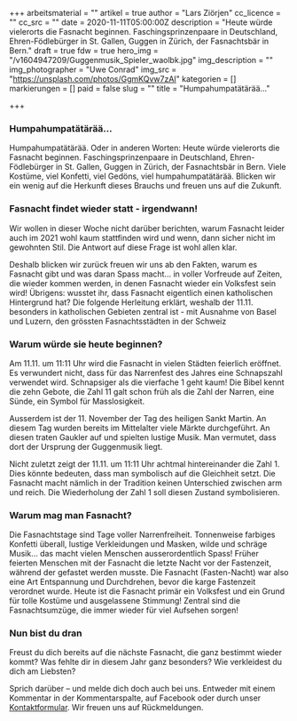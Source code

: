 +++
arbeitsmaterial = ""
artikel = true
author = "Lars Ziörjen"
cc_licence = ""
cc_src = ""
date = 2020-11-11T05:00:00Z
description = "Heute würde vielerorts die Fasnacht beginnen. Faschingsprinzenpaare in Deutschland, Ehren-Födlebürger in St. Gallen, Guggen in Zürich, der Fasnachtsbär in Bern."
draft = true
fdw = true
hero_img = "/v1604947209/Guggenmusik_Spieler_waolbk.jpg"
img_description = ""
img_photographer = "Uwe Conrad"
img_src = "https://unsplash.com/photos/GgmKQvw7zAI"
kategorien = []
markierungen = []
paid = false
slug = ""
title = "Humpahumpatätärää…"

+++
### Humpahumpatätärää… 

Humpahumpatätärää. Oder in anderen Worten: Heute würde vielerorts die Fasnacht beginnen. Faschingsprinzenpaare in Deutschland, Ehren-Födlebürger in St. Gallen, Guggen in Zürich, der Fasnachtsbär in Bern. Viele Kostüme, viel Konfetti, viel Gedöns, viel humpahumpatätärää. Blicken wir ein wenig auf die Herkunft dieses Brauchs und freuen uns auf die Zukunft.

### Fasnacht findet wieder statt - irgendwann!

Wir wollen in dieser Woche nicht darüber berichten, warum Fasnacht leider auch im 2021 wohl kaum stattfinden wird und wenn, dann sicher nicht im gewohnten Stil. Die Antwort auf diese Frage ist wohl allen klar.

Deshalb blicken wir zurück freuen wir uns ab den Fakten, warum es Fasnacht gibt und was daran Spass macht… in voller Vorfreude auf Zeiten, die wieder kommen werden, in denen Fasnacht wieder ein Volksfest sein wird! Übrigens: wusstet ihr, dass Fasnacht eigentlich einen katholischen Hintergrund hat? Die folgende Herleitung erklärt, weshalb der 11.11. besonders in katholischen Gebieten zentral ist - mit Ausnahme von Basel und Luzern, den grössten Fasnachtsstädten in der Schweiz

### Warum würde sie heute beginnen?

Am 11.11. um 11:11 Uhr wird die Fasnacht in vielen Städten feierlich eröffnet. Es verwundert nicht, dass für das Narrenfest des Jahres eine Schnapszahl verwendet wird. Schnapsiger als die vierfache 1 geht kaum! Die Bibel kennt die zehn Gebote, die Zahl 11 galt schon früh als die Zahl der Narren, eine Sünde, ein Symbol für Masslosigkeit.

Ausserdem ist der 11. November der Tag des heiligen Sankt Martin. An diesem Tag wurden bereits im Mittelalter viele Märkte durchgeführt. An diesen traten Gaukler auf und spielten lustige Musik. Man vermutet, dass dort der Ursprung der Guggenmusik liegt.

Nicht zuletzt zeigt der 11.11. um 11:11 Uhr achtmal hintereinander die Zahl 1. Dies könnte bedeuten, dass man symbolisch auf die Gleichheit setzt. Die Fasnacht macht nämlich in der Tradition keinen Unterschied zwischen arm und reich. Die Wiederholung der Zahl 1 soll diesen Zustand symbolisieren.

### Warum mag man Fasnacht?

Die Fasnachtstage sind Tage voller Narrenfreiheit. Tonnenweise farbiges Konfetti überall, lustige Verkleidungen und Masken, wilde und schräge Musik… das macht vielen Menschen ausserordentlich Spass! Früher feierten Menschen mit der Fasnacht die letzte Nacht vor der Fastenzeit, während der gefastet werden musste. Die Fasnacht (Fasten-Nacht) war also eine Art Entspannung und Durchdrehen, bevor die karge Fastenzeit verordnet wurde. Heute ist die Fasnacht primär ein Volksfest und ein Grund für tolle Kostüme und ausgelassene Stimmung! Zentral sind die Fasnachtsumzüge, die immer wieder für viel Aufsehen sorgen!

### Nun bist du dran

Freust du dich bereits auf die nächste Fasnacht, die ganz bestimmt wieder kommt? Was fehlte dir in diesem Jahr ganz besonders? Wie verkleidest du dich am Liebsten?

Sprich darüber – und melde dich doch auch bei uns. Entweder mit einem Kommentar in der Kommentarspalte, auf Facebook oder durch unser [Kontaktformular](https://www.chinderzytig.ch/kontakt/). Wir freuen uns auf Rückmeldungen.